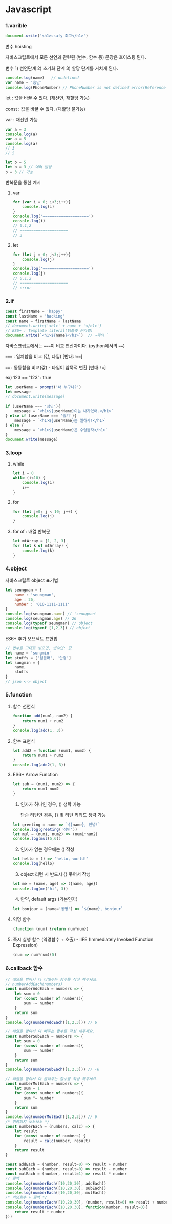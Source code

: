 # Javascript

### 1.varible
```javascript
document.write('<h1>ssafy 최고</h1>')
```



변수 hoisting

자바스크립트에서 모든 선언과 관련된 (변수, 함수 등) 문장은 호이스팅 된다.

변수 1) 선언단계 2) 초기화 단계 3) 할당 단계를 거치게 된다.

```javascript
console.log(name)   // undefined
var name = '승만'
console.log(PhoneNumber) // PhoneNumber is not defined error(Reference Error)
```



let : 값을 바꿀 수 있다. (재선언, 재할당 가능)

const : 값을 바꿀 수 없다. (재할당 불가능)

var : 재선언 가능

```javascript
var a = 3
console.log(a)
var a = 5
console.log(a)
// 3 
// 5
```

```javascript
let b = 5
let b = 3 // 에러 발생
b = 3 // 가능
```



반복문을 통한 예시

1. var

   ```javascript
   for (var i = 0; i<3;i++){
       console.log(i)
   }
   console.log('====================')
   console.log(i)
   // 0,1,2
   // =====================
   // 3
   ```

2. let

   ```javascript
   for (let j = 0; j<3;j++){
       console.log(j)
   }
   console.log('====================')
   console.log(j)
   // 0,1,2
   // =====================
   // error
   ```



### 2.if

```javascript
const firstName = 'happy'
const lastName = 'hacking'
const name = firstName + lastName
// document.write('<h1>' + name + '</h1>')
// ES6+ : Template literal(템플릿 문자열)
document.write(`<h1>${name}</h1>`)  // ~쪽의 ` 
```



자바스크립트에서는 `===`이 비교 연산자이다. (python에서의 `==`)

`===` : 일치함을 비교 (값, 타입) [반대:`!==`]

`==` : 동등함을 비교(값) - 타입이 암묵적 변환 [반대:`!=`]

ex) 123 == '123' : true

```javascript
let userName = prompt('너 누구냐?')
let message
// document.write(message)
    
if (userName === '성민'){
    message = `<h1>${userName}이는 나가있어.</h1>`
} else if (userName === '슬기'){
    message = `<h1>${userName}는 일하자!</h1>`
} else {
    message = `<h1>${userName}은 수업듣자</h1>`
}
document.write(message)
```



### 3.loop

1. while

   ```javascript
   let i = 0
   while (i<10) {
       console.log(i)
       i++
   }    
   ```

2. for

   ```javascript
   for (let j=0; j < 10; j++) {
       console.log(j)
   }
   ```

3. for of : 배열 반복문

   ```javascript
   let mtArray = [1, 2, 3]
   for (let k of mtArray) {
       console.log(k)
   }
   ```

   

### 4.object

자바스크립트 object 표기법

```javascript
let seungman = {
    name : 'seungman',
    age : 26,
    number : '010-1111-1111'
}
console.log(seungman.name) // 'seungman'
console.log(seungman.age) // 26
console.log(typeof seungman) // object
console.log(typeof [1,2,3]) // object
```



ES6+ 추가 오브젝트 표현법

```javascript
// 변수를 그대로 넣으면, 변수면: 값
let name = 'sungmin'
let stuffs = ['텀블러', '안경']
let sungmin = {
    name,
    stuffs
}
// json <-> object
```



### 5.function

1. 함수 선언식

   ```javascript
   function add(num1, num2) {
       return num1 + num2
   }
   console.log(add(1, 3))
   ```

2. 함수 표현식

   ```javascript
   let add2 = function (num1, num2) {
       return num1 + num2
   }
   console.log(add2(1, 3))
   ```

3. ES6+ Arrow Function

   ```javascript
   let sub = (num1, num2) => {
       return num1-num2
   }
   ```

   1) 인자가 하나인 경우, () 생략 가능

      단순 리턴인 경우, {} 및 리턴 키워드 생략 가능

   ```javascript
   let greeting = name => `${name}, 안녕!`
   console.log(greeting('성민'))
   let mul = (num1, num2) => (num1*num2)
   console.log(mul(5,6))
   ```

   2) 인자가 없는 경우에는 () 작성

   ```javascript
   let hello = () => 'hello, world!'
   console.log(hello)
   ```

   3) object 리턴 시 반드시 {} 묶어서 작성

   ```javascript
   let me = (name, age) => ({name, age})
   console.log(me('hi', 3))
   ```

   4) 만약, default args (기본인자)

   ```javascript
   let bonjour = (name='동명') => `${name}, bonjour`
   ```

4. 익명 함수

   ```javascript
   (function (num) {return num*num})
   ```

5. 즉시 실행 함수 (익명함수 + 호출) - IIFE (Immediately Invoked Function Expression)

   ```javascript
   (num => num*num)(5)
   ```





### 6.callback 함수

```javascript
// 배열을 받아서 다 더해주는 함수를 작성 해주세요.
// numberAddEach(numbers)
const numberAddEach = numbers => {
    let sum = 0
    for (const number of numbers){
        sum += number
    }
    return sum
}
console.log(numberAddEach([1,2,3])) // 6

// 배열을 받아서 다 빼주는 함수를 작성 해주세요.
const numberSubEach = numbers => {
    let sum = 0
    for (const number of numbers){
        sum -= number
    }
    return sum
}
console.log(numberSubEach([1,2,3])) // -6

// 배열을 받아서 다 곱해주는 함수를 작성 해주세요.
const numberMulEach = numbers => {
    let sum = 1
    for (const number of numbers){
        sum *= number
    }
    return sum
}
console.log(numberMulEach([1,2,3])) // 6
/* 위에까지 보노보노 */
const numberEach = (numbers, calc) => {
    let result
    for (const number of numbers) {
        result = calc(number, result)
    }
    return result
}

const addEach = (number, result=0) => result + number
const subEach = (number, result=0) => result - number
const mulEach = (number, result=1) => result * number
// 콜백
console.log(numberEach([10,20,30], addEach))
console.log(numberEach([10,20,30], subEach))
console.log(numberEach([10,20,30], mulEach))
/* 익명함수 + 콜백 */
console.log(numberEach([10,20,30], (number, result=0) => result + number))
console.log(numberEach([10,20,30], function(number, result=0){
    return result + number
}))
```









